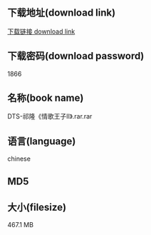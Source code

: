 ## 下载地址(download link)
[下载链接 download link](https://voluble-croquembouche-d321dc.netlify.app/?s=DTS-%E7%A5%81%E9%9A%86%E3%80%8A%E6%83%85%E6%AD%8C%E7%8E%8B%E5%AD%90II%E3%80%8B.rar)

## 下载密码(download password)
1866

## 名称(book name)
DTS-祁隆《情歌王子II》.rar.rar

## 语言(language)
chinese

## MD5


## 大小(filesize)
467.1 MB
